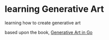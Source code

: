 # learning Generative Art

learning how to create generative art

based upon the book, [Generative Art in Go](https://leanpub.com/generative-art-in-golang)

